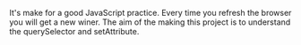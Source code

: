 It's make for a good JavaScript practice. Every time you refresh the browser you will get a new winer. The aim of the making this project is to understand the querySelector and setAttribute.